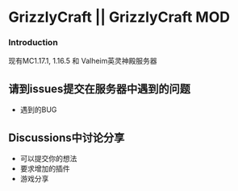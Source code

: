 # GrizzlyCraft || GrizzlyCraft MOD

### Introduction
现有MC1.17.1, 1.16.5 和 Valheim英灵神殿服务器

## 请到issues提交在服务器中遇到的问题
* 遇到的BUG

## Discussions中讨论分享
* 可以提交你的想法
* 要求增加的插件
* 游戏分享
